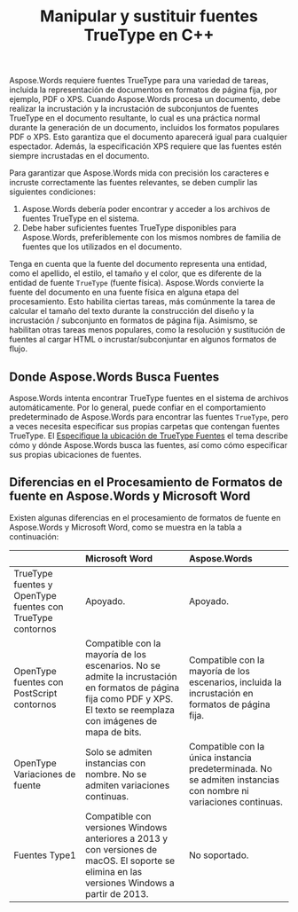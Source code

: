 ﻿---
title: Manipular y sustituir fuentes TrueType en C++
second_title: Aspose.Words para C++
articleTitle: Manipular y sustituir las fuentes TrueType
linktitle: Manipular y sustituir las fuentes TrueType
description: "Aspose.Words para C++ puede incrustar las fuentes TrueType correctas en el documento resultante para garantizar que se muestre con precisión. Si una fuente o un carácter específico no está disponible, Aspose.Words busca un reemplazo de fuente adecuado o utiliza el mecanismo de respaldo de fuentes."
type: docs
weight: 10
url: /es/cpp/manipulate-and-substitute-truetype-fonts/
---

Aspose.Words requiere fuentes TrueType para una variedad de tareas, incluida la representación de documentos en formatos de página fija, por ejemplo, PDF o XPS. Cuando Aspose.Words procesa un documento, debe realizar la incrustación y la incrustación de subconjuntos de fuentes TrueType en el documento resultante, lo cual es una práctica normal durante la generación de un documento, incluidos los formatos populares PDF o XPS. Esto garantiza que el documento aparecerá igual para cualquier espectador. Además, la especificación XPS requiere que las fuentes estén siempre incrustadas en el documento.

Para garantizar que Aspose.Words mida con precisión los caracteres e incruste correctamente las fuentes relevantes, se deben cumplir las siguientes condiciones:

1. Aspose.Words debería poder encontrar y acceder a los archivos de fuentes TrueType en el sistema.
1. Debe haber suficientes fuentes TrueType disponibles para Aspose.Words, preferiblemente con los mismos nombres de familia de fuentes que los utilizados en el documento.

Tenga en cuenta que la fuente del documento representa una entidad, como el apellido, el estilo, el tamaño y el color, que es diferente de la entidad de fuente `TrueType` (fuente física). Aspose.Words convierte la fuente del documento en una fuente física en alguna etapa del procesamiento. Esto habilita ciertas tareas, más comúnmente la tarea de calcular el tamaño del texto durante la construcción del diseño y la incrustación / subconjunto en formatos de página fija. Asimismo, se habilitan otras tareas menos populares, como la resolución y sustitución de fuentes al cargar HTML o incrustar/subconjuntar en algunos formatos de flujo.

## Donde Aspose.Words Busca Fuentes

Aspose.Words intenta encontrar TrueType fuentes en el sistema de archivos automáticamente. Por lo general, puede confiar en el comportamiento predeterminado de Aspose.Words para encontrar las fuentes `TrueType`, pero a veces necesita especificar sus propias carpetas que contengan fuentes TrueType. El [Especifique la ubicación de TrueType Fuentes](/words/cpp/specify-truetype-fonts-location/) el tema describe cómo y dónde Aspose.Words busca las fuentes, así como cómo especificar sus propias ubicaciones de fuentes.

## Diferencias en el Procesamiento de Formatos de fuente en Aspose.Words y Microsoft Word

Existen algunas diferencias en el procesamiento de formatos de fuente en Aspose.Words y Microsoft Word, como se muestra en la tabla a continuación:

|  | Microsoft Word | Aspose.Words |
| :- | :- | :- |
| TrueType fuentes y OpenType fuentes con TrueType contornos | Apoyado. | Apoyado. |
| OpenType fuentes con PostScript contornos | Compatible con la mayoría de los escenarios. No se admite la incrustación en formatos de página fija como PDF y XPS. El texto se reemplaza con imágenes de mapa de bits. | Compatible con la mayoría de los escenarios, incluida la incrustación en formatos de página fija. |
| OpenType Variaciones de fuente | Solo se admiten instancias con nombre. No se admiten variaciones continuas. | Compatible con la única instancia predeterminada. No se admiten instancias con nombre ni variaciones continuas. |
| Fuentes Type1 | Compatible con versiones Windows anteriores a 2013 y con versiones de macOS. El soporte se elimina en las versiones Windows a partir de 2013. | No soportado. |


